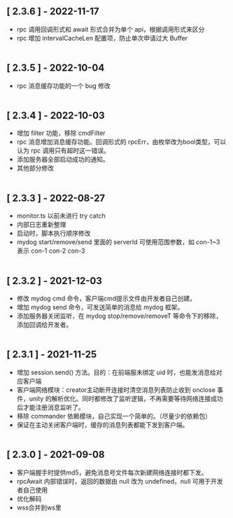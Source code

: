 
## [ 2.3.6 ] - 2022-11-17
* rpc 调用回调形式和 await 形式合并为单个 api，根据调用形式来区分
* rpc 增加 intervalCacheLen 配置项，防止单次申请过大 Buffer
<br><br>

## [ 2.3.5 ] - 2022-10-04
* rpc 消息缓存功能的一个 bug 修改
<br><br>

## [ 2.3.4 ] - 2022-10-03
* 增加 filter 功能，移除 cmdFilter
* rpc 消息增加消息缓存功能。回调形式的 rpcErr，由枚举改为bool类型，可以认为 rpc 调用只有超时这一错误。
* 添加服务器全部启动成功的通知。
* 其他部分修改
<br><br>

## [ 2.3.3 ] - 2022-08-27
* monitor.ts 以前未进行 try catch
* 内部日志重新整理
* 启动时，脚本执行顺序修改
* mydog start/remove/send 里面的 serverId 可使用范围参数，如 con-1~3 表示 con-1 con-2 con-3
<br><br>

## [ 2.3.2 ] - 2021-12-03
* 修改 mydog cmd 命令，客户端cmd提示文件由开发者自己创建。
* 增加 mydog send 命令，可发送简单的消息给 mydog 框架。
* 添加服务器关闭监听，在 mydog stop/remove/removeT 等命令下的移除，添加回调给开发者。
<br><br>

## [ 2.3.1 ] - 2021-11-25
* 增加 session.send() 方法。目的：在前端服未绑定 uid 时，也能发消息给对应客户端
* 客户端网络模块：creator主动断开连接时清空消息列表防止收到 onclose 事件，unity 的解析优化。同时都修改了监听逻辑，不再需要等待网络连接成功后才能注册消息监听了。
* 移除 commander 依赖模块，自己实现一个简单的。（尽量少的依赖包）
* 保证在主动关闭客户端时，缓存的消息列表都能下发到客户端。
<br><br>

## [ 2.3.0 ] - 2021-09-08
* 客户端握手时提供md5，避免消息号文件每次新建网络连接时都下发。
* rpcAwait 内部错误时，返回的数据由 null 改为 undefined，null 可用于开发者自己使用
* 优化解码
* wss合并到ws里
<br><br>